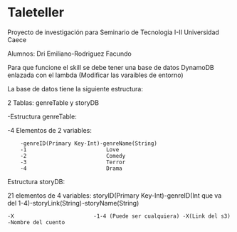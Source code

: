 # Taleteller

Proyecto de investigación para Seminario de Tecnologia I-II Universidad Caece

Alumnos: Dri Emiliano-Rodriguez Facundo

Para que funcione el skill se debe tener una base de datos DynamoDB enlazada con el lambda (Modificar las varaibles de entorno)

La base de datos tiene la siguiente estructura:

2 Tablas: genreTable y storyDB

-Estructura genreTable:
  
  -4 Elementos de 2 variables:
        
        
        -genreID(Primary Key-Int)-genreName(String)
        -1                         Love
        -2                         Comedy
        -3                         Terror
        -4                         Drama
        
Estructura storyDB:

  21 elementos de 4 variables:
    storyID(Primary Key-Int)-genreID(Int que va del 1-4)-storyLink(String)-storyName(String)
    
    -X                         -1-4 (Puede ser cualquiera) -X(Link del s3)    -Nombre del cuento
